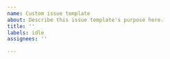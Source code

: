 ```yaml
---
name: Custom issue template
about: Describe this issue template's purpose here.
title: ''
labels: idle
assignees: ''

---
```



